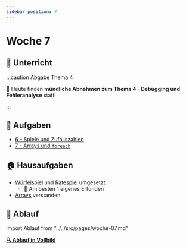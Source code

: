 ```yaml
---
sidebar_position: 7
---
```


# Woche 7

<div class="grid"><div>

## :school: Unterricht

:::caution Abgabe Thema 4

:checkered_flag: Heute finden **mündliche Abnahmen zum Thema 4 - Debugging und
Fehleranalyse** statt!

:::

## :pencil: Aufgaben

- [6 - Spiele und Zufallszahlen](../6a-spiele/index.md)
- [7 - Arrays und `foreach`](../7a-for-arrays/index.md)

</div><div>

## :house: Hausaufgaben

- [Würfelspiel](../6a-spiele/wuerfelspiel.md) und
  [Ratespiel](../6a-spiele/ratespiel.md) umgesetzt.
  - :superhero: Am besten 1 eigenes Erfunden
- [Arrays](../7a-for-arrays/arrays.md) verstanden

</div></div>

## :compass: Ablauf

import Ablauf from "../../src/pages/woche-07.md"

<Ablauf />

**[:mag: Ablauf in Vollbild](pathname:///woche-07)**
